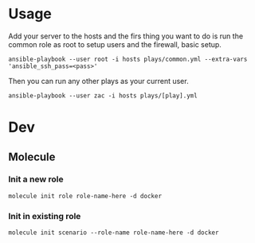 # Usage

Add your server to the hosts and the firs thing you want to do is run the common role as root to setup users
and the firewall, basic setup.

`ansible-playbook --user root -i hosts plays/common.yml --extra-vars 'ansible_ssh_pass=<pass>'`

Then you can run any other plays as your current user.

`ansible-playbook --user zac -i hosts plays/[play].yml`

# Dev
## Molecule

### Init a new role
`molecule init role role-name-here -d docker`

### Init in existing role
`molecule init scenario --role-name role-name-here -d docker`



